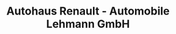 ---
title: "Autohaus Renault - Automobile Lehmann GmbH"
url: /herzberg-elster/autohaus-renault-automobile-lehmann-gmbh/
shop: Autohaus
---